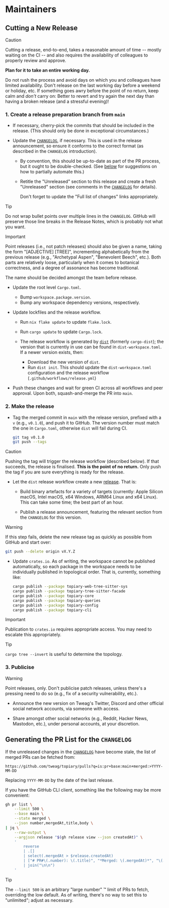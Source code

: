 # Maintainers

## Cutting a New Release

> [!CAUTION]
> Cutting a release, end-to-end, takes a reasonable amount of time --
> mostly waiting on the CI -- and also requires the availability of
> colleagues to properly review and approve.
>
> **Plan for it to take an entire working day.**
>
> Do not rush the process and avoid days on which you and colleagues
> have limited availability. Don't release on the last working day
> before a weekend or holiday, etc. If something goes awry before the
> point of no return, keep calm and _don't_ carry on: Better to revert
> and try again the next day than having a broken release (and a
> stressful evening)!

### 1. Create a release preparation branch from `main`

- If necessary, cherry-pick the commits that should be included in the
  release. (This should only be done in exceptional circumstances.)

- Update the [`CHANGELOG`], if necessary. This is used in the release
  announcement, so ensure it conforms to the correct format (as
  described in the `CHANGELOG` introduction).

  - By convention, this should be up-to-date as part of the PR process,
    but it ought to be double-checked. (See [below][changelog-refresh]
    for suggestions on how to partially automate this.)

  - Retitle the "Unreleased" section to this release and create a fresh
    "Unreleased" section (see comments in the [`CHANGELOG`] for
    details).

    Don't forget to update the "Full list of changes" links
    appropriately.

> [!TIP]
> Do not wrap bullet points over multiple lines in the `CHANGELOG`.
> GitHub will preserve those line breaks in the Release Notes, which is
> probably not what you want.

> [!IMPORTANT]
> Point releases (i.e., not patch releases) should also be given a name,
> taking the form "[ADJECTIVE] [TREE]", incrementing alphabetically from
> the previous release (e.g., "Archetypal Aspen", "Benevolent Beech",
> etc.). Both parts are relatively loose, particularly when it comes to
> botanical correctness, and a degree of assonance has become
> traditional.
>
> The name should be decided amongst the team before release.

- Update the root level `Cargo.toml`.
  - Bump `workspace.package.version`.
  - Bump any workspace dependency versions, respectively.

- Update lockfiles and the release workflow.

  - Run `nix flake update` to update `flake.lock`.

  - Run `cargo update` to update `Cargo.lock`.

  - The release workflow is generated by [`dist`] (formerly
    `cargo-dist`); the version that is currently in use can be found
    in `dist-workspace.toml`. If a newer version exists, then:

    - Download the new version of `dist`.
    - Run `dist init`. This should update the `dist-workspace.toml`
      configuration and the release workflow (`.github/workflows/release.yml`)

- Push these changes and wait for green CI across all workflows and peer
  approval. Upon both, squash-and-merge the PR into `main`.

### 2. Make the release

- Tag the merged commit in `main` with the release version, prefixed
  with a `v` (e.g., `v0.1.0`), and push it to GitHub. The version number
  must match the one in `Cargo.toml`, otherwise `dist` will fail during
  CI.

  ```bash
  git tag v0.1.0
  git push --tags
  ```

> [!CAUTION]
> Pushing the tag will trigger the release workflow (described below).
> If that succeeds, the release is finalised. **This is the point of no
> return.** Only push the tag if you are sure everything is ready for
> the release.

- Let the `dist` release workflow create a new [release]. That is:

  - Build binary artefacts for a variety of targets (currently: Apple
    Silicon macOS, Intel macOS, x64 Windows, ARM64 Linux and x64 Linux).
    This can take some time; the best part of an hour.

  - Publish a release announcement, featuring the relevant section from
    the `CHANGELOG` for this version.

> [!WARNING]
> If this step fails, delete the new release tag as quickly as possible
> from GitHub and start over:
>
> ```bash
> git push --delete origin vX.Y.Z
> ```

- Update `crates.io`. As of writing, the workspace cannot be published
  automatically, so each package in the workspace needs to be
  individually published in topological order. That is, currently,
  something like:

  ```bash
  cargo publish --package topiary-web-tree-sitter-sys
  cargo publish --package topiary-tree-sitter-facade
  cargo publish --package topiary-core
  cargo publish --package topiary-queries
  cargo publish --package topiary-config
  cargo publish --package topiary-cli
  ```

> [!IMPORTANT]
> Publication to `crates.io` requires appropriate access. You may need
> to escalate this appropriately.

> [!TIP]
> `cargo tree --invert` is useful to determine the topology.

### 3. Publicise

> [!WARNING]
> Point releases, only. Don't publicise patch releases, unless there's a
> pressing need to do so (e.g., fix of a security vulnerability, etc.).

- Announce the new version on Tweag's Twitter, Discord and other
  official social network accounts, via someone with access.

- Share amongst other social networks (e.g., Reddit, Hacker News,
  Mastodon, etc.), under personal accounts, at your discretion.

## Generating the PR List for the `CHANGELOG`

If the unreleased changes in the [`CHANGELOG`] have become stale, the
list of merged PRs can be fetched from:

    https://github.com/tweag/topiary/pulls?q=is:pr+base:main+merged:>YYYY-MM-DD

Replacing `YYYY-MM-DD` by the date of the last release.

If you have the GitHub CLI client, something like the following may be
more convenient:

```bash
gh pr list \
    --limit 500 \
    --base main \
    --state merged \
    --json number,mergedAt,title,body \
| jq \
    --raw-output \
    --argjson release "$(gh release view --json createdAt)" \
    '
        reverse
        | .[]
        | select(.mergedAt > $release.createdAt)
        | ["# PR#\(.number): \(.title)", "*Merged: \(.mergedAt)*", "\(.body)\n"]
        | join("\n\n")
    '
```

> [!TIP]
> The `--limit 500` is an arbitrary "large number" :tm: limit of PRs to
> fetch, overriding the low default. As of writing, there's no way to
> set this to "unlimited"; adjust as necessary.

<!-- Links -->
[`CHANGELOG`]: /CHANGELOG.md
[`dist`]: https://opensource.axo.dev/cargo-dist/
[changelog-refresh]: #generating-the-pr-list-for-the-changelog
[release]: https://github.com/tweag/topiary/releases
